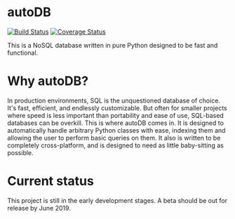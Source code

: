 # autoDB
[![Build Status](https://travis-ci.com/JonathanVusich/autodb.svg?branch=master)](https://travis-ci.com/JonathanVusich/autodb)
[![Coverage Status](https://coveralls.io/repos/github/JonathanVusich/autodb/badge.svg?branch=master&kill_cache=1)](https://coveralls.io/github/JonathanVusich/autodb?branch=master&kill_cache=1)

This is a NoSQL database written in pure Python designed to be fast and functional.

# Why autoDB?
In production environments, SQL is the unquestioned database of choice. It's fast, efficient, and endlessly customizable.
But often for smaller projects where speed is less important than portability and ease of use, SQL-based databases can be 
overkill. This is where autoDB comes in. It is designed to automatically handle arbitrary Python classes with ease, indexing them and allowing the user to
perform basic queries on them. It also is written to be completely cross-platform, and is designed to need as little baby-sitting as possible.

# Current status

This project is still in the early development stages. A beta should be out for release by June 2019.